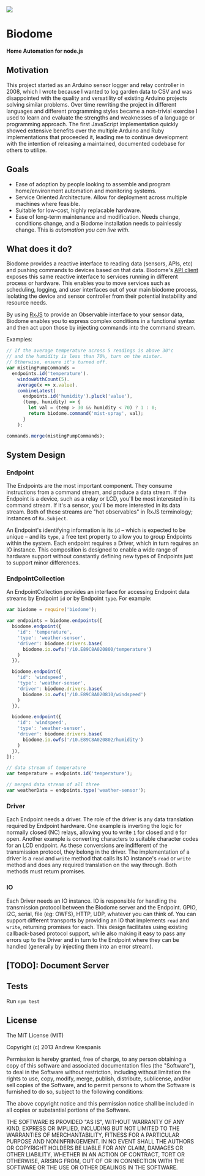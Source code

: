 <img src="https://github.com/andrewk/node-biodome/raw/master/assets/logo-web.png">

# Biodome

**Home Automation for node.js**


## Motivation
This project started as an Arduino sensor logger and relay controller in 2008, which I wrote because I wanted to log garden data to CSV and was disappointed with the quality and versatility of existing Arduino projects solving similar problems. Over time rewriting the project in different languages and different programming styles became a non-trivial exercise I used to learn and evaluate the strengths and weaknesses of a language or programming approach. The first JavaScript implementation quickly showed extensive benefits over the multiple Arduino and Ruby implementations that proceeded it, leading me to continue development with the intention of releasing a maintained, documented codebase for others to utilize.

## Goals
  * Ease of adoption by people looking to assemble and program home/environment automation and monitoring systems.
  * Service Oriented Architecture. Allow for deployment across multiple machines where feasible.
  * Suitable for low-cost, highly replacable hardware.
  * Ease of long-term maintenance and modification. Needs change, conditions change, and a Biodome installation needs to painlessly change. This is *automation you can live with*.


## What does it do?

Biodome provides a reactive interface to reading data (sensors, APIs, etc) and pushing commands to devices based on that data. Biodome's [API client](https://github.com/andrewk/biodome-client) exposes this same reactive interface to services running in different process or hardware. This enables you to move services such as scheduling, logging, and user interfaces out of your main biodome process, isolating the device and sensor controller from their potential instability and resource needs.

By using [RxJS](https://github.com/Reactive-Extensions/RxJS) to provide an Observable interface to your sensor data, Biodome enables you to express complex conditions in a functional syntax and then act upon those by injecting commands into the command stream.

Examples:

```javascript
// If the average temperature across 5 readings is above 30°c
// and the humidity is less than 70%, turn on the mister.
// Otherwise, ensure it's turned off.
var mistingPumpCommands =
  endpoints.id('temperature').
    windowWithCount(5).
    average(x => x.value).
    combineLatest(
      endpoints.id('humidity').pluck('value'),
      (temp, humidity) => {
        let val = (temp > 30 && humidity < 70) ? 1 : 0;
        return biodome.command('mist-spray', val);
      }
    );

commands.merge(mistingPumpCommands);
```

## System Design

### Endpoint

The Endpoints are the most important component. They consume instructions from a command stream, and produce a data stream. If the Endpoint is a device, such as a relay or LCD, you'll be most interested in its command stream. If it's a sensor, you'll be more interested in its data stream. Both of these streams are "hot observables" in RxJS terminology; instances of `Rx.Subject`.

An Endpoint's identifying information is its `id` – which is expected to be unique – and its `type`, a free text property to allow you to group Endpoints within the system. Each endpoint requires a Driver, which in turn requires an IO instance. This composition is designed to enable a wide range of hardware support without constantly defining new types of Endpoints just to support minor differences.

### EndpointCollection

An EndpointCollection provides an interface for accessing Endpoint data streams by Endpoint `id` or by Endpoint `type`. For example:

```javascript
var biodome = require('biodome');

var endpoints = biodome.endpoints([
  biodome.endpoint({
    'id': 'temperature',
    'type': 'weather-sensor',
    'driver': biodome.drivers.base(
      biodome.io.owfs('/10.E89C8A020800/temperature')
    )
  }),

  biodome.endpoint({
    'id': 'windspeed',
    'type': 'weather-sensor',
    'driver': biodome.drivers.base(
      biodome.io.owfs('/10.E89C8A020810/windspeed')
    )
  }),

  biodome.endpoint({
    'id': 'windspeed',
    'type': 'weather-sensor',
    'driver': biodome.drivers.base(
      biodome.io.owfs('/10.E89C8A020802/humidity')
    )
  }),
]);

// data stream of temperature
var temperature = endpoints.id('temperature');

// merged data stream of all three
var weatherData = endpoints.type('weather-sensor');
```

### Driver

Each Endpoint needs a driver. The role of the driver is any data translation required by Endpoint hardware. One example is inverting the logic for normally closed (NC) relays, allowing you to write `1` for closed and `0` for open. Another example is converting characters to suitable character codes for an LCD endpoint. As these conversions are indifferent of the transmission protocol, they belong in the driver. The implementation of a driver is a `read` and `write` method that calls its IO instance's `read` or `write` method and does any required translation on the way through. Both methods must return promises.

### IO

Each Driver needs an IO instance. IO is responsible for handling the transmission protocol between the Biodome server and the Endpoint. GPIO, I2C, serial, file (eg: OWFS), HTTP, UDP, whatever you can think of. You can support different transports by providing an IO that implements `read` and `write`, returning promises for each. This design facilitates using existing callback-based protocol support, while also making it easy to pass any errors up to the Driver and in turn to the Endpoint where they can be handled (generally by injecting them into an error stream).

## [TODO]: Document Server

## Tests
Run `npm test`

## License

The MIT License (MIT)

Copyright (c) 2013 Andrew Krespanis

Permission is hereby granted, free of charge, to any person obtaining a copy
of this software and associated documentation files (the "Software"), to deal
in the Software without restriction, including without limitation the rights
to use, copy, modify, merge, publish, distribute, sublicense, and/or sell
copies of the Software, and to permit persons to whom the Software is
furnished to do so, subject to the following conditions:

The above copyright notice and this permission notice shall be included in
all copies or substantial portions of the Software.

THE SOFTWARE IS PROVIDED "AS IS", WITHOUT WARRANTY OF ANY KIND, EXPRESS OR
IMPLIED, INCLUDING BUT NOT LIMITED TO THE WARRANTIES OF MERCHANTABILITY,
FITNESS FOR A PARTICULAR PURPOSE AND NONINFRINGEMENT. IN NO EVENT SHALL THE
AUTHORS OR COPYRIGHT HOLDERS BE LIABLE FOR ANY CLAIM, DAMAGES OR OTHER
LIABILITY, WHETHER IN AN ACTION OF CONTRACT, TORT OR OTHERWISE, ARISING FROM,
OUT OF OR IN CONNECTION WITH THE SOFTWARE OR THE USE OR OTHER DEALINGS IN
THE SOFTWARE.
